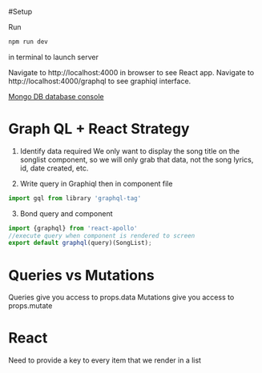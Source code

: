 #Setup

Run
```bash
npm run dev
```
in terminal to launch server

Navigate to http://localhost:4000 in browser to see React app.
Navigate to http://localhost:4000/graphql to see graphiql interface.

[Mongo DB database console](mlab.com)

# Graph QL + React Strategy

1. Identify data required
We only want to display the song title on the songlist component, so we will only grab that data, not the song lyrics, id, date created, etc.

2. Write query in Graphiql then in component file
```js
import gql from library 'graphql-tag'
```

3. Bond query and component
```js
import {graphql} from 'react-apollo'
//execute query when component is rendered to screen
export default graphql(query)(SongList);
```

# Queries vs Mutations
Queries give you access to props.data
Mutations give you access to props.mutate

# React
Need to provide a key to every item that we render in a list